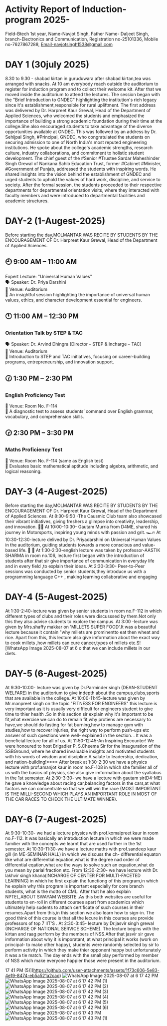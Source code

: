 # Activity Report of Induction-program 2025-

Field-Btech 1st year,
Name-Navjot Singh,
Father Name- Daljeet Singh,
branch-Electronics and Communication,
Registration no-25101336,
Mobile no-7627867288,
Email-navjotsingh1538@gmail.com 

 # DAY 1 (30july 2025) 
 
8.30 to 9.30 - shabad kirtan in guruduwara
after shabad kirtan,tea was arranged with snacks.
At 10 am everybody reach outside the auditorium  to register for induction program  and to collect their welcome kit.
After that we moved inside the auditorium to attend the lectures.
The session began with the "Brief Introduction to GNDEC" highlighting the institution's rich legacy since it's establishment,responsible for rural upliftment.
The first address was delivered by Dr. Harpreet Kaur Grewal, Head of the Department of Applied Sciences, who welcomed the students and emphasized the importance of building a strong academic foundation during their time at the college.She also encouraged students to take advantage of the diverse opportunities available at GNDEC.
This was followed by an address by Dr. Sehijpal Singh, #Principal, GNDEC, who congratulated the students on securing admission to one of North India's most reputed engineering institutions. He spoke about the college's academic strengths, research culture, industry collaborations, and commitment to holistic student development.
The chief guest of the #Senior #Trustee Sardar Maheshinder Singh Grewal of Nankana Sahib Education Trust, former #Cabinet #Minister, #Government of Punjab, addressed the students with inspiring words. He shared insights into the vision behind the establishment of GNDEC and urged students to uphold the values of hard work, discipline, and service to society.
After the formal session, the students proceeded to their respective departments for departmental orientation visits, where they interacted with faculty members and were introduced to departmental facilities and academic structures.

# DAY-2 (1-Augest-2025)

Before starting the day,MOLMANTAR WAS RECITE BY STUDENTS BY THE ENCOURAGEMENT OF Dr. Harpreet Kaur Grewal, Head of the Department of Applied Sciences.
## 🕘 9:00 AM – 11:00 AM 
Expert Lecture: "Universal Human Values"  
🗣️ Speaker: Dr. Priya Darshini  
📍 Venue: Auditorium  
🔹 An insightful session highlighting the importance of universal human values, ethics, and character development essential for engineers.
## 🕚 11:00 AM – 12:30 PM  
### Orientation Talk by STEP & TAC  
🗣️ Speaker: Dr. Arvind Dhingra (Director – STEP & Incharge – TAC)  
📍 Venue: Auditorium  
🔹 Introduction to STEP and TAC initiatives, focusing on career-building programs, entrepreneurship, and innovation support.
## 🕜 1:30 PM – 2:30 PM  
### English Proficiency Test  
📍 Venue: Room No. F-114  
🔹 A diagnostic test to assess students’ command over English grammar, vocabulary, and comprehension skills.  
## 🕝 2:30 PM – 3:30 PM  
### Maths Proficiency Test  
📍 Venue: Room No. F-114 (same as English test)  
🔹 Evaluates basic mathematical aptitude including algebra, arithmetic, and logical reasoning.  


# DAY-3 (4-Augest-2025) 

Before starting the day,MOLMANTAR WAS RECITE BY STUDENTS BY THE ENCOURAGEMENT OF Dr. Harpreet Kaur Grewal, Head of the Department of Applied Sciences.
At  8:30-9:50 -The Causmic Club team also showcased their vibrant initiatives, giving freshers a glimpse into creativity, leadership, and innovation. 🚀✨
At  10:00-10:30- Gautam Murria from D4ME, shared his journey in Motorsports, inspiring young minds with passion and grit. 🏎️🔥
At  10:30-12:30-lecture delived  by Dr. Priyadarshini on Universal Human Values in the auditorium, guiding students towards a more conscious and value-based life. 🧠 💫
At  1:30-2:30-english lecture was taken by professor-AASTIK SHARMA in room no.106, lecture first began with the introduction of students after that sir give importance of  communication in everyday life and in every field ,to explain their ideas.
At 2:30-3:30- Peer-to-Peer sessions was conducted by senior students,they introduce us with a programming language C++ , making learning collaborative and engaging

# DAY-4 (5-Augest-2025)
At 1:30-2:40-lecture was given by senior students in room no.F-112 in which different types of clubs and their roles were discusssed by them.Not only this they also advise students to explore the campus.
At 3:00 -lecture was given by Mrs.shaffy makkar on 'MILLETS SUPER FOOD'.It was a beautiful lecture because it contain "why millets are prominentto eat then wheat and rice. Apart from this, this lecture also give imformation about the exact way to cook millets ,how millets can cure cancer,types of millets etc.S![WhatsApp Image 2025-08-07 at 6 
o that we can include millets in our diets.

# DAY-5 (6-Augest-2025)
At 9:30-10:00- lecture was given by Dr.Parminder singh (DEAN-STUDENT WELFARE) in the auditorium to give indepth about the campus,clubs,sports that are available in the college.
At 10:00-11:45-lecture was given by Mr.manpreet singh on  the topic "FITNESS FOR ENGINEERS" this lecture is very important as it is usually very difficult for engineers student to give time to thier health .So in this section sir explain why it's important to be fit,what exercise we can do to remain fit,why protiens are necessary to have,we should do  fasting for fat burning,how to manage gym with studies,how to recover injuries, the right way to perform push-ups etc answer of such questions were well- explained in the section. . It was a beneficial lecture for all of us.
At 11:50-12:45-An Inspiring Encounter! We were honoured to host Brigadier P. S.Cheema Sir for the inauguration of the SSBGround, where he shared invaluable insights and motivated students with his words of wisdom and discipline.A salute to leadership, dedication, and nation-building!****
After break at 1:30-2:30 we have a physics lecture with prof.amanjot kaur in room no.F-108 in which she familier all of us with the basics of physics, she also give imformation about the syallabus in the 1st semester.
At 2:30-3:30- we have a lecture with gautam sir(D4-ME) he gave a knowledge about racing car,balancing factors in the cars,at what factors we can concentrate so that we will win the race (MOST IMPORTANT IS THE MILLI-SECOND WHICH PLAYS AN IMPORTANT ROLE IN MOST OF THE CAR RACES TO CHECK THE ULTIMATE WINNER).

# DAY-6 (7-Augest-2025)

At 9:30-10:30- we had a lecture physics with prof.komalpreet kaur in room no.F-112. It was basically an introduction lecture in which we were made familier with the concepts we learnt that are used further in the 1st semester. 
At 10:30-11:30-we have a lecture maths with prof.sandeep kaur gill (in ME-SEMINAR HALL) in which we discuss the ch- differential equaton like what are differential equation,what is the degree nad order of differential eqation,what are the ways to solve such an equation,what do you mean by parial fraction etc.
From 12:30-2:30- we have lecture with Dr. lakhvir singh khana(INCHARGE OF CENTER FOR MULTI-FACETED LEARNING)  in which he first explain the functiong of this program,in which he explain why this program is important especially for core branch students, what is the motto of CML. 
After that he also explain NPTEL,ABOUT SWAYAM WEBSITE .As this both websites are useful for students to en-roll in different courses apart from academics which  ultimately help sudents to attach certificate of such courses in their resumes.Apart from this,in this section we also learn how to sign-in. The good think of this course is that all the lecure in this courses are provide professors of top 7 IIT'S .
At 2:30-3:45- lecture by Dr.jasvir singh grewal (INCHARGE OF NATIONAL SERVICE SCHEME). The lecture begins with the kirtan and raag perform by the members of NSS.After that jasvir sir gave imformation about why it is imporatant, at what principal it works (work on principal- to make other happy), students were randomly selected by sir to  perform activity in which they make thier opponent happy but unfortunately it was a tie match. The day ends with the small play performed by member of NSS which make everyone happier those were  present in the auditorium.


17 41 PM (5)](https://github.com/user-attachments/assets/1f73c606-5e83-4e19-8474-eb5a521a2cad)
![WhatsApp Image 2025-08-07 at 6 17 42 PM](https://github.com/user-attachments/assets/6a5ee7e4-efb4-4262-96f8-eedca84267f7)
![WhatsApp Image 2025-08-07 at 6 17 42 PM (1)](https://github.com/user-attachments/assets/5427ade6-7c07-4a16-97e4-740a11a9bd41)
![WhatsApp Image 2025-08-07 at 6 17 42 PM (2)](https://github.com/user-attachments/assets/6aa5b1be-b81e-4e44-9620-a3bd99cdb7c9)
![WhatsApp Image 2025-08-07 at 6 17 42 PM (3)](https://github.com/user-attachments/assets/c7807cb8-bc0e-421b-8d90-f90ea9056d5f)
![WhatsApp Image 2025-08-07 at 6 17 42 PM (4)](https://github.com/user-attachments/assets/63956792-71d0-4b76-a933-9747702f839c)
![WhatsApp Image 2025-08-07 at 6 17 42 PM (5)](https://github.com/user-attachments/assets/87916485-dafe-49f7-861a-10a3a73f1aaf)
![WhatsApp Image 2025-08-07 at 6 17 42 PM (6)](https://github.com/user-attachments/assets/378b8eac-23fc-4a76-9440-434e8f07630e)
![WhatsApp Image 2025-08-07 at 6 17 43 PM](https://github.com/user-attachments/assets/ade49900-c891-4c8c-9a75-f5eaf07d0be4)
![WhatsApp Image 2025-08-07 at 6 17 43 PM (1)](https://github.com/user-attachments/assets/2112da52-ee47-4b6b-98b7-8327933bb532)

